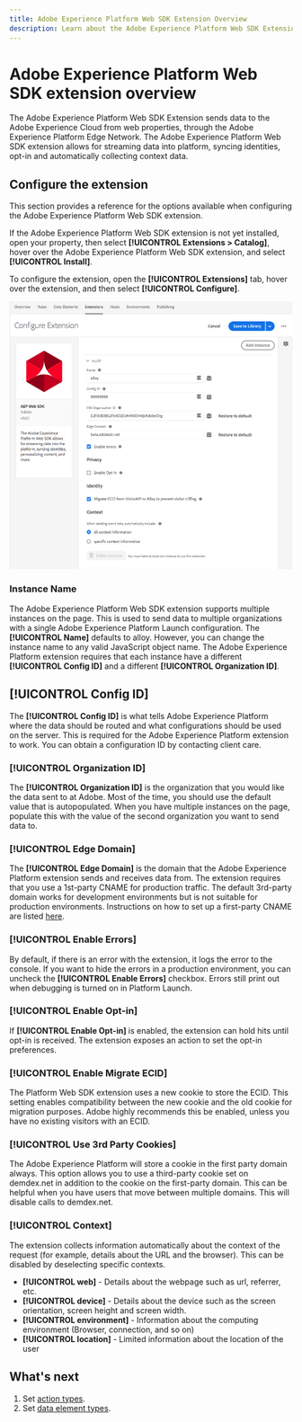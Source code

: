 ```yaml
---
title: Adobe Experience Platform Web SDK Extension Overview
description: Learn about the Adobe Experience Platform Web SDK Extension for Adobe Experience Platform Launch
---
```


# Adobe Experience Platform Web SDK extension overview

The Adobe Experience Platform Web SDK Extension sends data to the Adobe Experience Cloud from web properties, through the Adobe Experience Platform Edge Network. The Adobe Experience Platform Web SDK extension allows for streaming data into platform, syncing identities, opt-in and automatically collecting context data. 

## Configure the extension

This section provides a reference for the options available when configuring the Adobe Experience Platform Web SDK extension.

If the Adobe Experience Platform Web SDK extension is not yet installed, open your property, then select **[!UICONTROL Extensions > Catalog]**, hover over the Adobe Experience Platform Web SDK extension, and select **[!UICONTROL Install]**.

To configure the extension, open the **[!UICONTROL Extensions]** tab, hover over the extension, and then select **[!UICONTROL Configure]**.

![](./assets/ext-aep-config.png)

### Instance Name

The Adobe Experience Platform Web SDK extension supports multiple instances on the page. This is used to send data to multiple organizations with a single Adobe Experience Platform Launch configuration. The **[!UICONTROL Name]** defaults to alloy. However, you can change the instance name to any valid JavaScript object name. The Adobe Experience Platform extension requires that each instance have a different **[!UICONTROL Config ID]** and a different **[!UICONTROL Organization ID]**. 

## **[!UICONTROL Config ID]**

The **[!UICONTROL Config ID]** is what tells Adobe Experience Platform where the data should be routed and what configurations should be used on the server. This is required for the Adobe Experience Platform extension to work. You can obtain a configuration ID by contacting client care. 


### **[!UICONTROL Organization ID]**

The **[!UICONTROL Organization ID]** is the organization that you would like the data sent to at Adobe. Most of the time, you should use the default value that is autopopulated. When you have multiple instances on the page,  populate this with the value of the second organization you want to send data to. 

### **[!UICONTROL Edge Domain]**

The **[!UICONTROL Edge Domain]** is the domain that the Adobe Experience Platform extension sends and receives data from. The extension requires that you use a 1st-party CNAME for production traffic. The default 3rd-party domain works for development environments but is not suitable for production environments. Instructions on how to set up a first-party CNAME are listed [here](https://docs.adobe.com/content/help/en/core-services/interface/ec-cookies/cookies-first-party.html). 

### **[!UICONTROL Enable Errors]**

By default, if there is an error with the extension, it logs the error to the console. If you want to hide the errors in a production environment, you can uncheck the **[!UICONTROL Enable Errors]** checkbox. Errors still print out when debugging is turned on in Platform Launch. 

### **[!UICONTROL Enable Opt-in]**

If **[!UICONTROL Enable Opt-in]** is enabled, the extension can hold hits until opt-in is received. The extension exposes an action to set the opt-in preferences. 

### **[!UICONTROL Enable Migrate ECID]**

The Platform Web SDK extension uses a new cookie to store the ECID. This setting enables compatibility between the new cookie and the old cookie for migration purposes. Adobe highly recommends this be enabled, unless you have no existing visitors with an ECID. 

### **[!UICONTROL Use 3rd Party Cookies]**

The Adobe Experience Platform will store a cookie in the first party domain always. This option allows you to use a third-party cookie set on demdex.net in addition to the cookie on the first-party domain. This can be helpful when you have users that move between multiple domains. This will disable calls to demdex.net. 

### **[!UICONTROL Context]**

The extension collects information automatically about the context of the request (for example, details about the URL and the browser). This can be disabled by deselecting specific contexts. 

- **[!UICONTROL web]** - Details about the webpage such as url, referrer, etc. 
- **[!UICONTROL device]** - Details about the device such as the screen orientation, screen height and screen width.
- **[!UICONTROL environment]** - Information about the computing environment (Browser, connection, and so on)
- **[!UICONTROL location]** - Limited information about the location of the user

## What's next

1. Set [action types](action-types.md).
2. Set [data element types](data-element-types.md).
